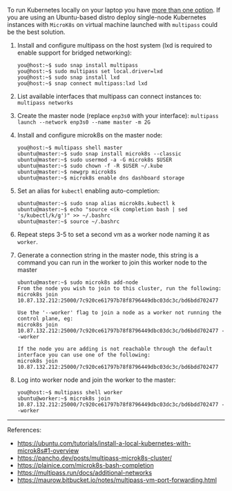 To run Kubernetes locally on your laptop you have [more than one option](https://blog.flant.com/small-local-kubernetes-comparison/). If you are using an Ubuntu-based distro deploy single-node Kubernetes instances with `MicroK8s` on virtual machine launched with `multipass` could be the best solution.

1. Install and configure multipass on the host system (lxd is required to enable support for bridged networking):
    ```
    you@host:~$ sudo snap install multipass
    you@host:~$ sudo multipass set local.driver=lxd
    you@host:~$ sudo snap install lxd
    you@host:~$ snap connect multipass:lxd lxd
    ```

2. List available interfaces that multipass can connect instances to:
`multipass networks`

3. Create the master node (replace `enp3s0` with your interface):
`multipass launch --network enp3s0 --name master -m 2G`

4. Install and configure microk8s on the master node:
    ```
    you@host:~$ multipass shell master
    ubuntu@master:~$ sudo snap install microk8s --classic
    ubuntu@master:~$ sudo usermod -a -G microk8s $USER
    ubuntu@master:~$ sudo chown -f -R $USER ~/.kube
    ubuntu@master:~$ newgrp microk8s
    ubuntu@master:~$ microk8s enable dns dashboard storage
    ```
5. Set an alias for `kubectl` enabling auto-completion:
    ```
    ubuntu@master:~$ sudo snap alias microk8s.kubectl k
    ubuntu@master:~$ echo "source <(k completion bash | sed 's/kubectl/k/g')" >> ~/.bashrc
    ubuntu@master:~$ source ~/.bashrc
    ```
6. Repeat steps 3-5 to set a second vm as a worker node naming it as `worker`.

7. Generate a connection string in the master node, this string is a command you can run in the worker to join this worker node to the master
    ```
    ubuntu@master:~$ sudo microk8s add-node
    From the node you wish to join to this cluster, run the following:
    microk8s join 10.87.132.212:25000/7c920ce61797b78f8796449dbc03dc3c/bd6bdd702477

    Use the '--worker' flag to join a node as a worker not running the control plane, eg:
    microk8s join 10.87.132.212:25000/7c920ce61797b78f8796449dbc03dc3c/bd6bdd702477 --worker

    If the node you are adding is not reachable through the default interface you can use one of the following:
    microk8s join 10.87.132.212:25000/7c920ce61797b78f8796449dbc03dc3c/bd6bdd702477
    ```
8. Log into worker node and join the worker to the master:
    ```
    you@host:~$ multipass shell worker
    ubuntu@worker:~$ microk8s join 10.87.132.212:25000/7c920ce61797b78f8796449dbc03dc3c/bd6bdd702477 --worker
    ```
---
References:
- https://ubuntu.com/tutorials/install-a-local-kubernetes-with-microk8s#1-overview
- https://pancho.dev/posts/multipass-microk8s-cluster/
- https://plainice.com/microk8s-bash-completion
- https://multipass.run/docs/additional-networks
- https://maurow.bitbucket.io/notes/multipass-vm-port-forwarding.html
